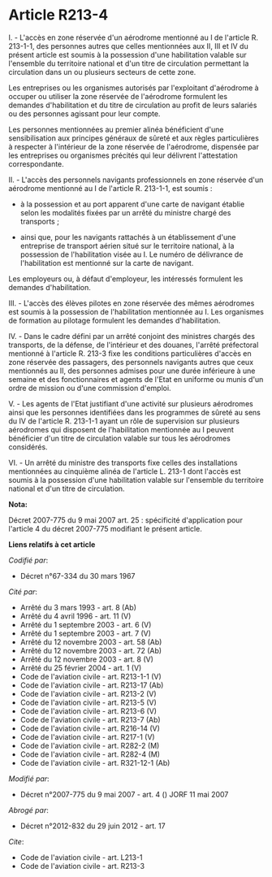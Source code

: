 # Article R213-4

I. - L'accès en zone réservée d'un aérodrome mentionné au I de l'article R. 213-1-1, des personnes autres que celles
mentionnées aux II, III et IV du présent article est soumis à la possession d'une habilitation valable sur l'ensemble du
territoire national et d'un titre de circulation permettant la circulation dans un ou plusieurs secteurs de cette zone.

Les entreprises ou les organismes autorisés par l'exploitant d'aérodrome à occuper ou utiliser la zone réservée de
l'aérodrome formulent les demandes d'habilitation et du titre de circulation au profit de leurs salariés ou des personnes
agissant pour leur compte.

Les personnes mentionnées au premier alinéa bénéficient d'une sensibilisation aux principes généraux de sûreté et aux règles
particulières à respecter à l'intérieur de la zone réservée de l'aérodrome, dispensée par les entreprises ou organismes
précités qui leur délivrent l'attestation correspondante.

II. - L'accès des personnels navigants professionnels en zone réservée d'un aérodrome mentionné au I de l'article R. 213-1-1,
est soumis :

- à la possession et au port apparent d'une carte de navigant établie selon les modalités fixées par un arrêté du ministre
chargé des transports ;

- ainsi que, pour les navigants rattachés à un établissement d'une entreprise de transport aérien situé sur le territoire
national, à la possession de l'habilitation visée au I. Le numéro de délivrance de l'habilitation est mentionné sur la carte
de navigant.

Les employeurs ou, à défaut d'employeur, les intéressés formulent les demandes d'habilitation.

III. - L'accès des élèves pilotes en zone réservée des mêmes aérodromes est soumis à la possession de l'habilitation
mentionnée au I. Les organismes de formation au pilotage formulent les demandes d'habilitation.

IV. - Dans le cadre défini par un arrêté conjoint des ministres chargés des transports, de la défense, de l'intérieur et des
douanes, l'arrêté préfectoral mentionné à l'article R. 213-3 fixe les conditions particulières d'accès en zone réservée des
passagers, des personnels navigants autres que ceux mentionnés au II, des personnes admises pour une durée inférieure à une
semaine et des fonctionnaires et agents de l'Etat en uniforme ou munis d'un ordre de mission ou d'une commission d'emploi.

V. - Les agents de l'Etat justifiant d'une activité sur plusieurs aérodromes ainsi que les personnes identifiées dans les
programmes de sûreté au sens du IV de l'article R. 213-1-1 ayant un rôle de supervision sur plusieurs aérodromes qui
disposent de l'habilitation mentionnée au I peuvent bénéficier d'un titre de circulation valable sur tous les aérodromes
considérés.

VI. - Un arrêté du ministre des transports fixe celles des installations mentionnées au cinquième alinéa de l'article L.
213-1 dont l'accès est soumis à la possession d'une habilitation valable sur l'ensemble du territoire national et d'un titre
de circulation.

**Nota:**

Décret 2007-775 du 9 mai 2007 art. 25 : spécificité d'application pour l'article 4 du décret 2007-775 modifiant le présent
article.

**Liens relatifs à cet article**

_Codifié par_:

  - Décret n°67-334 du 30 mars 1967

_Cité par_:

  - Arrêté du 3 mars 1993 - art. 8 (Ab)
  - Arrêté du 4 avril 1996 - art. 11 (V)
  - Arrêté du 1 septembre 2003 - art. 6 (V)
  - Arrêté du 1 septembre 2003 - art. 7 (V)
  - Arrêté du 12 novembre 2003 - art. 58 (Ab)
  - Arrêté du 12 novembre 2003 - art. 72 (Ab)
  - Arrêté du 12 novembre 2003 - art. 8 (V)
  - Arrêté du 25 février 2004 - art. 1 (V)
  - Code de l'aviation civile - art. R213-1-1 (V)
  - Code de l'aviation civile - art. R213-17 (Ab)
  - Code de l'aviation civile - art. R213-2 (V)
  - Code de l'aviation civile - art. R213-5 (V)
  - Code de l'aviation civile - art. R213-6 (V)
  - Code de l'aviation civile - art. R213-7 (Ab)
  - Code de l'aviation civile - art. R216-14 (V)
  - Code de l'aviation civile - art. R217-1 (V)
  - Code de l'aviation civile - art. R282-2 (M)
  - Code de l'aviation civile - art. R282-4 (M)
  - Code de l'aviation civile - art. R321-12-1 (Ab)

_Modifié par_:

  - Décret n°2007-775 du 9 mai 2007 - art. 4 () JORF 11 mai 2007

_Abrogé par_:

  - Décret n°2012-832 du 29 juin 2012 - art. 17

_Cite_:

  - Code de l'aviation civile - art. L213-1
  - Code de l'aviation civile - art. R213-3

